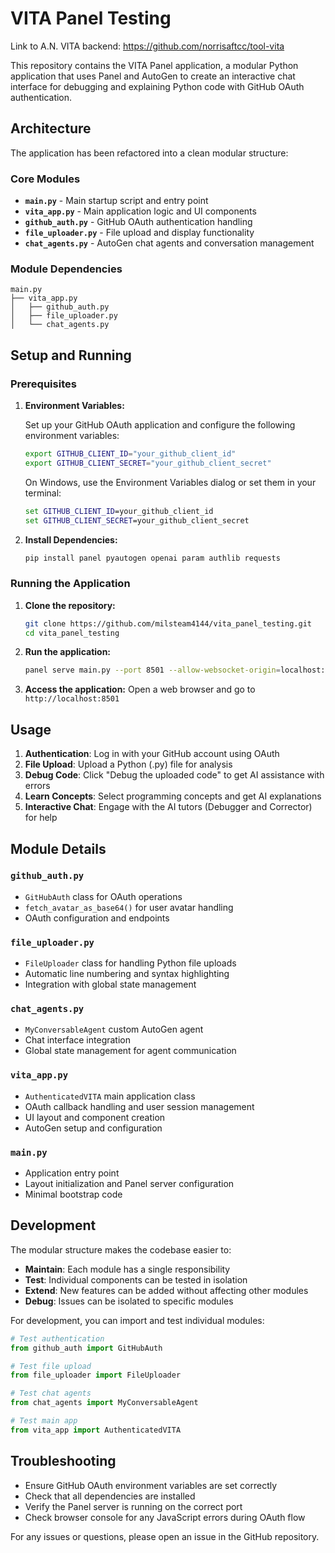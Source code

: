 # VITA Panel Testing

Link to A.N. VITA backend: https://github.com/norrisaftcc/tool-vita

This repository contains the VITA Panel application, a modular Python application that uses Panel and AutoGen to create an interactive chat interface for debugging and explaining Python code with GitHub OAuth authentication.

## Architecture

The application has been refactored into a clean modular structure:

### Core Modules

- **`main.py`** - Main startup script and entry point
- **`vita_app.py`** - Main application logic and UI components  
- **`github_auth.py`** - GitHub OAuth authentication handling
- **`file_uploader.py`** - File upload and display functionality
- **`chat_agents.py`** - AutoGen chat agents and conversation management

### Module Dependencies

```
main.py
├── vita_app.py
│   ├── github_auth.py
│   ├── file_uploader.py  
│   └── chat_agents.py
```

## Setup and Running

### Prerequisites

1. **Environment Variables:**
   
   Set up your GitHub OAuth application and configure the following environment variables:
   
   ```bash
   export GITHUB_CLIENT_ID="your_github_client_id"
   export GITHUB_CLIENT_SECRET="your_github_client_secret"
   ```
   
   On Windows, use the Environment Variables dialog or set them in your terminal:
   ```cmd
   set GITHUB_CLIENT_ID=your_github_client_id
   set GITHUB_CLIENT_SECRET=your_github_client_secret
   ```

2. **Install Dependencies:**
   ```bash
   pip install panel pyautogen openai param authlib requests
   ```

### Running the Application

1. **Clone the repository:**
   ```bash
   git clone https://github.com/milsteam4144/vita_panel_testing.git
   cd vita_panel_testing
   ```

2. **Run the application:**
   ```bash
   panel serve main.py --port 8501 --allow-websocket-origin=localhost:8501 --show --dev
   ```

3. **Access the application:**
   Open a web browser and go to `http://localhost:8501`

## Usage

1. **Authentication**: Log in with your GitHub account using OAuth
2. **File Upload**: Upload a Python (.py) file for analysis
3. **Debug Code**: Click "Debug the uploaded code" to get AI assistance with errors
4. **Learn Concepts**: Select programming concepts and get AI explanations
5. **Interactive Chat**: Engage with the AI tutors (Debugger and Corrector) for help

## Module Details

### `github_auth.py`
- `GitHubAuth` class for OAuth operations
- `fetch_avatar_as_base64()` for user avatar handling
- OAuth configuration and endpoints

### `file_uploader.py`  
- `FileUploader` class for handling Python file uploads
- Automatic line numbering and syntax highlighting
- Integration with global state management

### `chat_agents.py`
- `MyConversableAgent` custom AutoGen agent
- Chat interface integration
- Global state management for agent communication

### `vita_app.py`
- `AuthenticatedVITA` main application class
- OAuth callback handling and user session management
- UI layout and component creation
- AutoGen setup and configuration

### `main.py`
- Application entry point
- Layout initialization and Panel server configuration
- Minimal bootstrap code

## Development

The modular structure makes the codebase easier to:
- **Maintain**: Each module has a single responsibility
- **Test**: Individual components can be tested in isolation  
- **Extend**: New features can be added without affecting other modules
- **Debug**: Issues can be isolated to specific modules

For development, you can import and test individual modules:

```python
# Test authentication
from github_auth import GitHubAuth

# Test file upload
from file_uploader import FileUploader

# Test chat agents  
from chat_agents import MyConversableAgent

# Test main app
from vita_app import AuthenticatedVITA
```

## Troubleshooting

- Ensure GitHub OAuth environment variables are set correctly
- Check that all dependencies are installed
- Verify the Panel server is running on the correct port
- Check browser console for any JavaScript errors during OAuth flow

For any issues or questions, please open an issue in the GitHub repository.

